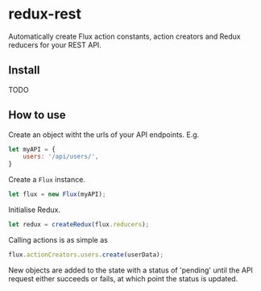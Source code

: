 # redux-rest

Automatically create Flux action constants, action creators and Redux
reducers for your REST API.

## Install
TODO

## How to use
Create an object witht the urls of your API endpoints. E.g.

```js
let myAPI = {
    users: '/api/users/',
}	   
```

Create a ```Flux``` instance.

```js
let flux = new Flux(myAPI);
```

Initialise Redux.

```js
let redux = createRedux(flux.reducers);
```


Calling actions is as simple as
```js 
flux.actionCreators.users.create(userData);
```

New objects are added to the state with a status of 'pending' until
the API request either succeeds or fails, at which point the status is
updated.
